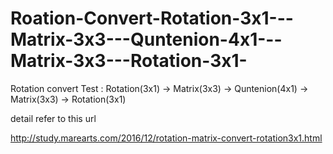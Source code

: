 # Roation-Convert-Rotation-3x1---Matrix-3x3---Quntenion-4x1---Matrix-3x3---Rotation-3x1-


Rotation convert Test : 
Rotation(3x1) -> Matrix(3x3) -> Quntenion(4x1) -> Matrix(3x3) -> Rotation(3x1)



detail refer to this url

http://study.marearts.com/2016/12/rotation-matrix-convert-rotation3x1.html

